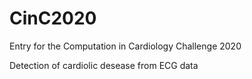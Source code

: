 # CinC2020

Entry for the Computation in Cardiology Challenge 2020

Detection of cardiolic desease from ECG data
